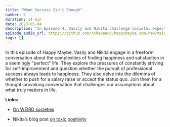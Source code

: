 ```yaml
---
title: "When Success Isn't Enough"
number: 4
duration: 14 min
date: 2023-05-04
description: "In Episode 4, Vasily and Nikita challenge societal expectations by exploring the complexities of finding happiness amidst the pressure to constantly strive for self-improvement and professional success."
episode_audio_url: https://github.com/nchepanov/happymaybe.com/raw/main/episodes/hm-004.mp3
tags: []
---
```


<p>In this episode of Happy Maybe, Vasily and Nikita engage in a freeform conversation about the complexities of finding happiness and satisfaction in a seemingly "perfect" life. They explore the pressures of constantly striving for self-improvement and question whether the pursuit of professional success always leads to happiness. They also delve into the dilemma of whether to push for a salary raise or accept the status quo. Join them for a thought-provoking conversation that challenges our assumptions about what truly matters in life.</p><p><strong>Links:</strong></p><ul><li><p><a target="_blank" rel="noopener noreferrer nofollow" href="https://news.harvard.edu/gazette/story/2020/09/joseph-henrich-explores-weird-societies/&nbsp;">On WEIRD societies</a></p></li><li><p>Nikita’s blog post <a target="_blank" rel="noopener noreferrer nofollow" href="https://chepanov.com/irreconcilable-differences/&nbsp;">on toxic positivity</a></p><p></p></li></ul>
